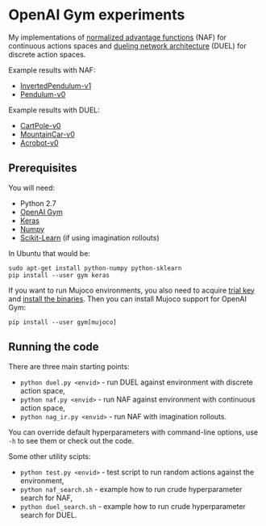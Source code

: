 # OpenAI Gym experiments

My implementations of [normalized advantage functions](http://arxiv.org/abs/1603.00748) (NAF) for continuous actions spaces and [dueling network architecture](http://arxiv.org/abs/1511.06581) (DUEL) for discrete action spaces. 

Example results with NAF:
 * [InvertedPendulum-v1](https://gym.openai.com/evaluations/eval_CzoNQdPSAm0J3ikTBSTCg)
 * [Pendulum-v0](https://gym.openai.com/evaluations/eval_gyzqV97QESg0M6WrUsiIQ)
 
Example results with DUEL:
 * [CartPole-v0](https://gym.openai.com/evaluations/eval_sOUmkzSy26GIWJ5IIQeA)
 * [MountainCar-v0](https://gym.openai.com/evaluations/eval_nAU6XkQhSuKrVNNZdQ5xQ)
 * [Acrobot-v0](https://gym.openai.com/evaluations/eval_TkAOrmYAQ9eoiTujoCgw)

## Prerequisites

You will need:
 * Python 2.7
 * [OpenAI Gym](https://gym.openai.com/)
 * [Keras](http://keras.io/)
 * [Numpy](http://www.numpy.org/)
 * [Scikit-Learn](http://scikit-learn.org) (if using imagination rollouts)
 
In Ubuntu that would be:

```
sudo apt-get install python-numpy python-sklearn
pip install --user gym keras
```

If you want to run Mujoco environments, you also need to acquire [trial key](https://www.roboti.us/trybuy.html) and [install the binaries](https://github.com/openai/mujoco-py#obtaining-the-binaries-and-license-key). Then you can install Mujoco support for OpenAI Gym:

```
pip install --user gym[mujoco]
```

## Running the code

There are three main starting points:
 * `python duel.py <envid>` - run DUEL against environment with discrete action space,
 * `python naf.py <envid>` - run NAF against environment with continuous action space,
 * `python nag_ir.py <envid>` - run NAF with imagination rollouts.

You can override default hyperparameters with command-line options, use `-h` to see them or check out the code.

Some other utility scipts:
 * `python test.py <envid>` - test script to run random actions against the environment,
 * `python naf_search.sh` - example how to run crude hyperparameter search for NAF,
 * `python duel_search.sh` - example how to run crude hyperparameter search for DUEL.
